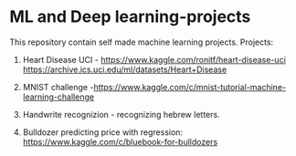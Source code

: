 # ML and Deep learning-projects
This repository contain self made machine learning projects.
Projects:

1. Heart Disease UCI - https://www.kaggle.com/ronitf/heart-disease-uci
   https://archive.ics.uci.edu/ml/datasets/Heart+Disease
   
2. MNIST challenge -https://www.kaggle.com/c/mnist-tutorial-machine-learning-challenge

3. Handwrite recognizion - recognizing hebrew letters.

4. Bulldozer predicting price with regression:
 https://www.kaggle.com/c/bluebook-for-bulldozers

